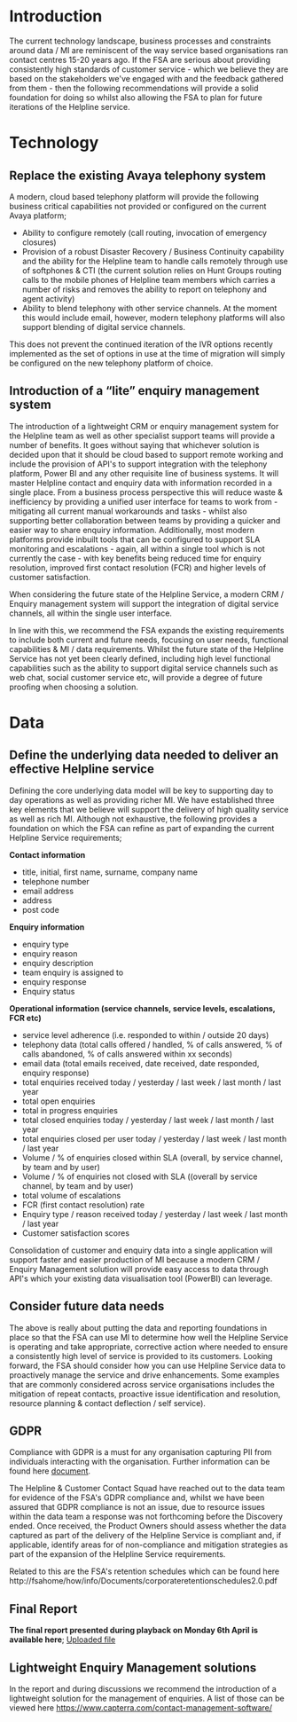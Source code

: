 # Introduction
The current technology landscape, business processes and constraints around data / MI are reminiscent of the way service based organisations ran contact centres 15-20 years ago. If the FSA are serious about providing consistently high standards of customer service - which we believe they are based on the stakeholders we've engaged with and the feedback gathered from them - then the following recommendations will provide a solid foundation for doing so whilst also allowing the FSA to plan for future iterations of the Helpline service.

# Technology
## **Replace the existing Avaya telephony system**

A modern, cloud based telephony platform will provide the following business critical capabilities not provided or configured on the current Avaya platform;

- Ability to configure remotely (call routing, invocation of emergency closures)
- Provision of a robust Disaster Recovery / Business Continuity capability and the ability for the Helpline team to handle calls remotely through use of softphones & CTI (the current solution relies on Hunt Groups routing calls to the mobile phones of Helpline team members which carries a number of risks and removes the ability to report on telephony and agent activity)
- Ability to blend telephony with other service channels. At the moment this would include email, however, modern telephony platforms will also support blending of digital service channels.

This does not prevent the continued iteration of the IVR options recently implemented as the set of options in use at the time of migration will simply be configured on the new telephony platform of choice.

## **Introduction of a “lite” enquiry management system**
The introduction of a lightweight CRM or enquiry management system for the Helpline team as well as other specialist support teams will provide a number of benefits. It goes without saying that whichever solution is decided upon that it should be cloud based to support remote working and include the provision of API's to support integration with the telephony platform, Power BI and any other requisite line of business systems. It will master Helpline contact and enquiry data with information recorded in a single place. From a business process perspective this will reduce waste & inefficiency by providing a unified user interface for teams to work from - mitigating all current manual workarounds and tasks - whilst also supporting better collaboration between teams by providing a quicker and easier way to share enquiry information. Additionally, most modern platforms provide inbuilt tools that can be configured to support SLA monitoring and escalations - again, all within a single tool which is not currently the case - with key benefits being reduced time for enquiry resolution, improved first contact resolution (FCR) and higher levels of customer satisfaction.

When considering the future state of the Helpline Service, a modern CRM / Enquiry management system will support the integration of digital service channels, all within the single user interface.

In line with this, we recommend the FSA expands the existing requirements to include both current and future needs, focusing on user needs, functional capabilities & MI / data requirements. Whilst the future state of the Helpline Service has not yet been clearly defined, including high level functional capabilities such as the ability to support digital service channels such as web chat, social customer service etc, will provide a degree of future proofing when choosing a solution.

# Data
## **Define the underlying data needed to deliver an effective Helpline service**

Defining the core underlying data model will be key to supporting day to day operations as well as providing richer MI. We have established three key elements that we believe will support the delivery of high quality service as well as rich MI. Although not exhaustive, the following provides a foundation on which the FSA can refine as part of expanding the current Helpline Service requirements;

**Contact information**
- title, initial, first name, surname, company name
- telephone number
- email address
- address
- post code

**Enquiry information**
- enquiry type
- enquiry reason
- enquiry description
- team enquiry is assigned to
- enquiry response 
- Enquiry status

**Operational information (service channels, service levels, escalations, FCR etc)**
- service level adherence (i.e. responded to within / outside 20 days)
- telephony data (total calls offered / handled, % of calls answered, % of calls abandoned, % of calls answered within xx seconds)
- email data (total emails received, date received, date responded, enquiry response)
- total enquiries received today / yesterday / last week / last month / last year
- total open enquiries
- total in progress enquiries
- total closed enquiries today / yesterday / last week / last month / last year
- total enquiries closed per user today / yesterday / last week / last month / last year
- Volume / % of enquiries closed within SLA (overall, by service channel, by team and by user)
- Volume / % of enquiries not closed with SLA ((overall by service channel, by team and by user)
- total volume of escalations
- FCR (first contact resolution) rate 
- Enquiry type / reason received today / yesterday / last week / last month / last year
- Customer satisfaction scores

Consolidation of customer and enquiry data into a single application will support faster and easier production of MI because a modern CRM / Enquiry Management solution will provide easy access to data through API's which your existing data visualisation tool (PowerBI) can leverage.

## **Consider future data needs**
The above is really about putting the data and reporting foundations in place so that the FSA can use MI to determine how well the Helpline Service is operating and take appropriate, corrective action where needed to ensure a consistently high level of service is provided to its customers. Looking forward, the FSA should consider how you can use Helpline Service data to proactively manage the service and drive enhancements. Some examples that are commonly considered across service organisations includes the mitigation of repeat contacts, proactive issue identification and resolution, resource planning & contact deflection / self service).

## GDPR
Compliance with GDPR is a must for any organisation capturing PII from individuals interacting with the organisation. Further information can be found here [document](https://www.privacy-regulation.eu/en/article-5-principles-relating-to-processing-of-personal-data-GDPR.htm). 

The Helpline & Customer Contact Squad have reached out to the data team for evidence of the FSA's GDPR compliance and, whilst we have been assured that GDPR compliance is not an issue, due to resource issues within the data team a response was not forthcoming before the Discovery ended. Once received, the Product Owners should assess whether the data captured as part of the delivery of the Helpline Service is compliant and, if applicable, identify areas for of non-compliance and mitigation strategies as part of the expansion of the Helpline Service requirements.

Related to this are the FSA's retention schedules which can be found here http://fsahome/how/info/Documents/corporateretentionschedules2.0.pdf

## Final Report
**The final report presented during playback on Monday 6th April is available here**; [Uploaded file](uploads/Helpline__Customer_Contact_Final_Report_V1.3.pdf)

## Lightweight Enquiry Management solutions
In the report and during discussions we recommend the introduction of a lightweight solution for the management of enquiries. A list of those can be viewed here https://www.capterra.com/contact-management-software/

